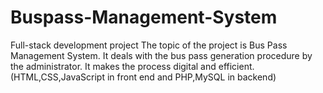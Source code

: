 # Buspass-Management-System
Full-stack development project
The topic of the project is Bus Pass Management System. 
It deals with the bus pass generation procedure by the administrator. 
It makes the process digital and efficient. 
(HTML,CSS,JavaScript in front end and PHP,MySQL in backend)
